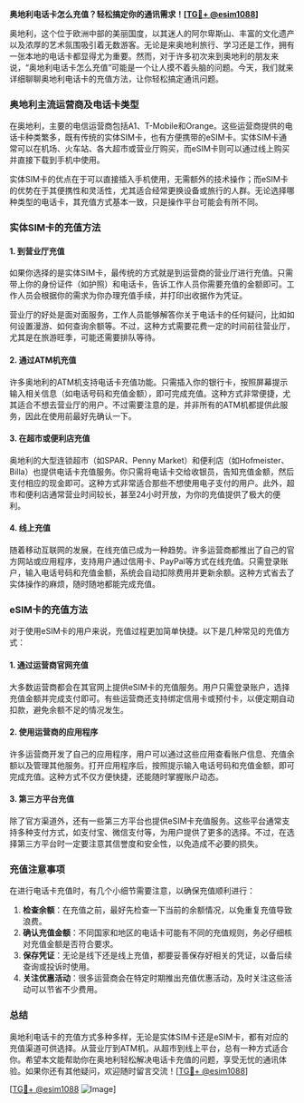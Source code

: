 **奥地利电话卡怎么充值？轻松搞定你的通讯需求！[[TG💪+ @esim1088](https://t.me/s/esim1088)]**

奥地利，这个位于欧洲中部的美丽国度，以其迷人的阿尔卑斯山、丰富的文化遗产以及浓厚的艺术氛围吸引着无数游客。无论是来奥地利旅行、学习还是工作，拥有一张本地的电话卡都显得尤为重要。然而，对于许多初次来到奥地利的朋友来说，“奥地利电话卡怎么充值”可能是一个让人摸不着头脑的问题。今天，我们就来详细聊聊奥地利电话卡的充值方法，让你轻松搞定通讯问题。

### 奥地利主流运营商及电话卡类型

在奥地利，主要的电信运营商包括A1、T-Mobile和Orange。这些运营商提供的电话卡种类繁多，既有传统的实体SIM卡，也有方便携带的eSIM卡。实体SIM卡通常可以在机场、火车站、各大超市或营业厅购买，而eSIM卡则可以通过线上购买并直接下载到手机中使用。

实体SIM卡的优点在于可以直接插入手机使用，无需额外的技术操作；而eSIM卡的优势在于其便携性和灵活性，尤其适合经常更换设备或旅行的人群。无论选择哪种类型的电话卡，其充值方式基本一致，只是操作平台可能会有所不同。

### 实体SIM卡的充值方法

#### 1. 到营业厅充值
如果你选择的是实体SIM卡，最传统的方式就是到运营商的营业厅进行充值。只需带上你的身份证件（如护照）和电话卡，告诉工作人员你需要充值的金额即可。工作人员会根据你的需求为你办理充值手续，并打印出收据作为凭证。

营业厅的好处是面对面服务，工作人员能够解答你关于电话卡的任何疑问，比如如何设置漫游、如何查询余额等。不过，这种方式需要花费一定的时间前往营业厅，尤其是在旅游旺季，可能还需要排队等待。

#### 2. 通过ATM机充值
许多奥地利的ATM机支持电话卡充值功能。只需插入你的银行卡，按照屏幕提示输入相关信息（如电话号码和充值金额），即可完成充值。这种方式非常便捷，尤其适合不想去营业厅的用户。不过需要注意的是，并非所有的ATM机都提供此服务，因此在使用前最好先确认一下。

#### 3. 在超市或便利店充值
奥地利的大型连锁超市（如SPAR、Penny Market）和便利店（如Hofmeister、Billa）也提供电话卡充值服务。你只需将电话卡交给收银员，告知充值金额，然后支付相应的现金即可。这种方式非常适合那些不想使用电子支付的用户。此外，超市和便利店通常营业时间较长，甚至24小时开放，为你的充值提供了极大的便利。

#### 4. 线上充值
随着移动互联网的发展，在线充值已成为一种趋势。许多运营商都推出了自己的官方网站或应用程序，支持用户通过信用卡、PayPal等方式在线充值。只需登录账户，输入电话号码和充值金额，系统会自动扣除费用并更新余额。这种方式省去了实体操作的麻烦，随时随地都能完成充值。

### eSIM卡的充值方法

对于使用eSIM卡的用户来说，充值过程更加简单快捷。以下是几种常见的充值方式：

#### 1. 通过运营商官网充值
大多数运营商都会在其官网上提供eSIM卡的充值服务。用户只需登录账户，选择充值金额并完成支付即可。有些运营商还支持绑定信用卡或预付卡，以便定期自动扣款，避免余额不足的情况发生。

#### 2. 使用运营商的应用程序
许多运营商开发了自己的应用程序，用户可以通过这些应用查看账户信息、充值余额以及管理其他服务。打开应用程序后，按照提示输入电话号码和充值金额，即可完成充值。这种方式不仅方便快捷，还能随时掌握账户动态。

#### 3. 第三方平台充值
除了官方渠道外，还有一些第三方平台也提供eSIM卡充值服务。这些平台通常支持多种支付方式，如支付宝、微信支付等，为用户提供了更多的选择。不过，在选择第三方平台时一定要注意其信誉度和安全性，以免造成不必要的损失。

### 充值注意事项

在进行电话卡充值时，有几个小细节需要注意，以确保充值顺利进行：

1. **检查余额**：在充值之前，最好先检查一下当前的余额情况，以免重复充值导致浪费。
2. **确认充值金额**：不同国家和地区的电话卡可能有不同的充值规则，务必仔细核对充值金额是否符合要求。
3. **保存凭证**：无论是线下还是线上充值，都要妥善保存好相关的凭证，以备后续查询或投诉时使用。
4. **关注优惠活动**：很多运营商会在特定时期推出充值优惠活动，及时关注这些活动可以节省不少费用。

### 总结

奥地利电话卡的充值方式多种多样，无论是实体SIM卡还是eSIM卡，都有对应的充值渠道可供选择。从营业厅到ATM机，从超市到线上平台，总有一种方式适合你。希望本文能帮助你在奥地利轻松解决电话卡充值的问题，享受无忧的通讯体验。如果你还有其他疑问，欢迎随时留言交流！[[TG💪+ @esim1088](https://t.me/s/esim1088)]

[[TG💪+ @esim1088](https://t.me/s/esim1088) ![Image](https://i.postimg.cc/4NQfJmqS/Snipaste-2025-05-13-00-14-12.png)]